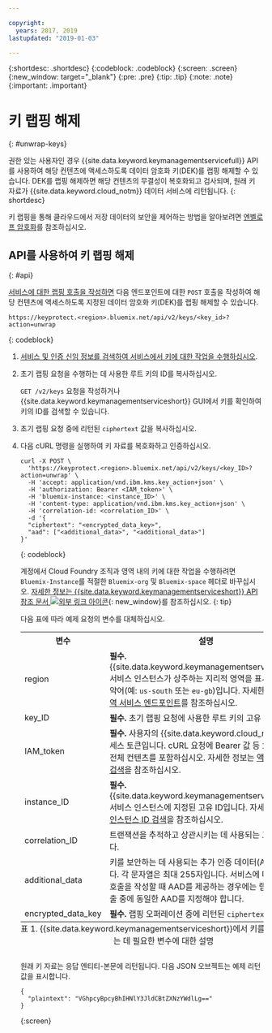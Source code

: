 ```yaml
---

copyright:
  years: 2017, 2019
lastupdated: "2019-01-03"

---
```


{:shortdesc: .shortdesc}
{:codeblock: .codeblock}
{:screen: .screen}
{:new_window: target="_blank"}
{:pre: .pre}
{:tip: .tip}
{:note: .note}
{:important: .important}

# 키 랩핑 해제
{: #unwrap-keys}

권한 있는 사용자인 경우 {{site.data.keyword.keymanagementservicefull}} API를 사용하여 해당 컨텐츠에 액세스하도록 데이터 암호화 키(DEK)를 랩핑 해제할 수 있습니다. DEK를 랩핑 해제하면 해당 컨텐츠의 무결성이 복호화되고 검사되며, 원래 키 자료가 {{site.data.keyword.cloud_notm}} 데이터 서비스에 리턴됩니다.
{: shortdesc}

키 랩핑을 통해 클라우드에서 저장 데이터의 보안을 제어하는 방법을 알아보려면 [엔벨로프 암호화](/docs/services/key-protect/concepts/envelope-encryption.html)를 참조하십시오.

## API를 사용하여 키 랩핑 해제
{: #api}

[서비스에 대한 랩핑 호출을 작성하면](/docs/services/key-protect/wrap-keys.html) 다음 엔드포인트에 대한 `POST` 호출을 작성하여 해당 컨텐츠에 액세스하도록 지정된 데이터 암호화 키(DEK)를 랩핑 해제할 수 있습니다.

```
https://keyprotect.<region>.bluemix.net/api/v2/keys/<key_id>?action=unwrap
```
{: codeblock}

1. [서비스 및 인증 신임 정보를 검색하여 서비스에서 키에 대한 작업을 수행하십시오](/docs/services/key-protect/access-api.html).

2. 초기 랩핑 요청을 수행하는 데 사용한 루트 키의 ID를 복사하십시오.

    `GET /v2/keys` 요청을 작성하거나 {{site.data.keyword.keymanagementserviceshort}} GUI에서 키를 확인하여 키의 ID를 검색할 수 있습니다.

3. 초기 랩핑 요청 중에 리턴된 `ciphertext` 값을 복사하십시오.

4. 다음 cURL 명령을 실행하여 키 자료를 복호화하고 인증하십시오.

    ```cURL
    curl -X POST \
      'https://keyprotect.<region>.bluemix.net/api/v2/keys/<key_ID>?action=unwrap' \
      -H 'accept: application/vnd.ibm.kms.key_action+json' \
      -H 'authorization: Bearer <IAM_token>' \
      -H 'bluemix-instance: <instance_ID>' \
      -H 'content-type: application/vnd.ibm.kms.key_action+json' \
      -H 'correlation-id: <correlation_ID>' \
      -d '{
      "ciphertext": "<encrypted_data_key>",
      "aad": ["<additional_data>", "<additional_data>"]
    }'
    ```
    {: codeblock}

    계정에서 Cloud Foundry 조직과 영역 내의 키에 대한 작업을 수행하려면 `Bluemix-Instance`를 적절한 `Bluemix-org` 및 `Bluemix-space` 헤더로 바꾸십시오. [자세한 정보는 {{site.data.keyword.keymanagementserviceshort}} API 참조 문서 ![외부 링크 아이콘](../../icons/launch-glyph.svg "외부 링크 아이콘")](https://{DomainName}/apidocs/key-protect){: new_window}를 참조하십시오.
    {: tip}

    다음 표에 따라 예제 요청의 변수를 대체하십시오.
    <table>
      <tr>
        <th>변수</th>
        <th>설명</th>
      </tr>
      <tr>
        <td><varname>region</varname></td>
        <td><strong>필수.</strong> {{site.data.keyword.keymanagementserviceshort}} 서비스 인스턴스가 상주하는 지리적 영역을 표시하는 지역 약어(예: <code>us-south</code> 또는 <code>eu-gb</code>)입니다. 자세한 정보는 <a href="/docs/services/key-protect/regions.html#endpoints">지역 서비스 엔드포인트</a>를 참조하십시오.</td>
      </tr>
      <tr>
        <td><varname>key_ID</varname></td>
        <td><strong>필수.</strong> 초기 랩핑 요청에 사용한 루트 키의 고유 ID입니다.</td>
      </tr>
      <tr>
        <td><varname>IAM_token</varname></td>
        <td><strong>필수.</strong> 사용자의 {{site.data.keyword.cloud_notm}} 액세스 토큰입니다. cURL 요청에 Bearer 값 등 <code>IAM</code> 토큰의 전체 컨텐츠를 포함하십시오. 자세한 정보는 <a href="/docs/services/key-protect/access-api.html#retrieve-token">액세스 토큰 검색</a>을 참조하십시오.</td>
      </tr>
      <tr>
        <td><varname>instance_ID</varname></td>
        <td><strong>필수.</strong> {{site.data.keyword.keymanagementserviceshort}} 서비스 인스턴스에 지정된 고유 ID입니다. 자세한 정보는 <a href="/docs/services/key-protect/access-api.html#retrieve-instance-ID">인스턴스 ID 검색</a>을 참조하십시오.</td>
      </tr>
      <tr>
        <td><varname>correlation_ID</varname></td>
        <td>트랜잭션을 추적하고 상관시키는 데 사용되는 고유 ID입니다.</td>
      </tr>
      <tr>
        <td><varname>additional_data</varname></td>
        <td>키를 보안하는 데 사용되는 추가 인증 데이터(AAD)입니다. 각 문자열은 최대 255자입니다. 서비스에 대한 랩핑 호출을 작성할 때 AAD를 제공하는 경우에는 랩핑 해제 호출 중에 동일한 AAD를 지정해야 합니다.</td>
      </tr>
      <tr>
        <td><varname>encrypted_data_key</varname></td>
        <td><strong>필수.</strong> 랩핑 오퍼레이션 중에 리턴된 <code>ciphertext</code> 값입니다.</td>
      </tr>
      <caption style="caption-side:bottom;">표 1. {{site.data.keyword.keymanagementserviceshort}}에서 키를 랩핑 해제하는 데 필요한 변수에 대한 설명</caption>
    </table>

    원래 키 자료는 응답 엔티티-본문에 리턴됩니다. 다음 JSON 오브젝트는 예제 리턴값을 표시합니다.

    ```
    {
      "plaintext": "VGhpcyBpcyBhIHNlY3JldCBtZXNzYWdlLg=="
    }
    ```
    {:screen}
